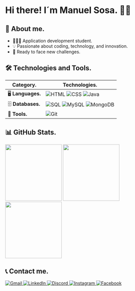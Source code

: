 # Hi there! I´m Manuel Sosa. 👋🏻

## 🧬 About me.
- 🧑🏻‍💻 Application development student.
- 💡 Passionate about coding, technology, and innovation.
- 🧠 Ready to face new challenges.

## 🛠️ Technologies and Tools.

| **Category.** | **Technologies.** |
|--------------|------------------|
| 🖥️ **Languages.** | ![HTML](https://img.shields.io/badge/HTML-E34F26?style=for-the-badge&logo=html5&logoColor=white) ![CSS](https://img.shields.io/badge/CSS-1572B6?style=for-the-badge&logo=css3&logoColor=white) ![Java](https://img.shields.io/badge/Java-007396?style=for-the-badge&logo=java&logoColor=white) |
| 🗄️ **Databases.** | ![SQL](https://img.shields.io/badge/SQL-4479A1?style=for-the-badge&logo=sql&logoColor=white) ![MySQL](https://img.shields.io/badge/MySQL-4479A1?style=for-the-badge&logo=mysql&logoColor=white) ![MongoDB](https://img.shields.io/badge/MongoDB-47A248?style=for-the-badge&logo=mongodb&logoColor=white) |
| 🔧 **Tools.** | ![Git](https://img.shields.io/badge/Git-F05032?style=for-the-badge&logo=git&logoColor=white) |

## 📊 GitHub Stats.

<div align="left">

  <img height="180em" src="https://github-readme-stats.vercel.app/api?username=msceada1&show_icons=true&theme=tokyonight" />
  <img height="180em" src="https://github-readme-stats.vercel.app/api/top-langs/?username=msceada1&layout=compact&theme=tokyonight" />
  <img height="180em" src="https://github-readme-streak-stats.herokuapp.com/?user=msceada1&theme=tokyonight" />

</div>

## 📞 Contact me.

<a href="mailto:msosaceada@gmail.com">
  <img alt="Gmail" src="https://img.shields.io/badge/Gmail-D14836?style=for-the-badge&logo=gmail&logoColor=white">
</a>
<a href="https://www.linkedin.com/in/manuel-sosa-ceada-98a9342b8">
  <img alt="LinkedIn" src="https://img.shields.io/badge/LinkedIn-0A66C2?style=for-the-badge&logo=linkedin&logoColor=white">
</a>
<a href="https://discord.com/users/1027578288555692062">
  <img alt="Discord" src="https://img.shields.io/badge/Discord-5865F2?style=for-the-badge&logo=discord&logoColor=white">
</a>
<a href="https://www.instagram.com/lolossossa__">
  <img alt="Instagram" src="https://img.shields.io/badge/Instagram-E4405F?style=for-the-badge&logo=instagram&logoColor=white">
</a>
<a href="https://www.facebook.com/profile.php?id=61563764314675">
  <img alt="Facebook" src="https://img.shields.io/badge/Facebook-3D82ED?style=for-the-badge&logo=facebook&logoColor=white">
</a>
